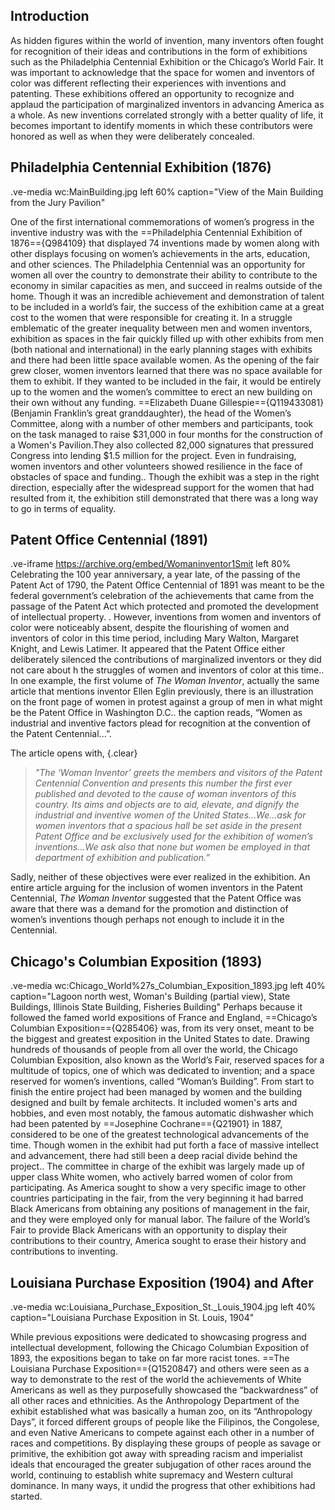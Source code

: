 ## Introduction
As hidden figures within the world of invention, many inventors often fought for recognition of their ideas and contributions in the form of exhibitions such as the Philadelphia Centennial Exhibition or the Chicago’s World Fair. It was important to acknowledge that the space for women and inventors of color was different reflecting their experiences with inventions and patenting. These exhibitions offered an opportunity to recognize and applaud the participation of marginalized inventors in advancing America as a whole. As new inventions correlated strongly with a better quality of life, it becomes important to identify moments in which these contributors were honored as well as when they were deliberately concealed. 

## Philadelphia Centennial Exhibition (1876)

.ve-media wc:MainBuilding.jpg left 60% caption="View of the Main Building from the Jury Pavilion"

One of the first international commemorations of women’s progress in the inventive industry was with the ==Philadelphia Centennial Exhibition of 1876=={Q984109} that displayed 74 inventions made by women along with other displays focusing on  women’s achievements in the arts, education, and other sciences. The Philadelphia Centennial was an opportunity for women all over the country to demonstrate their ability to contribute to the economy in similar capacities as men, and succeed in realms outside of the home. Though it was an incredible achievement and demonstration of talent to be included in a world’s fair, the success of the exhibition came at a great cost to the women that were responsible for creating it. In a struggle emblematic of the greater inequality between men and women inventors, exhibition as spaces in the fair quickly filled up with other exhibits from men (both national and international) in the early planning stages with exhibits and there had been little space available  women. As the opening of the fair grew closer, women inventors learned that there was no space available for them to exhibit. If they wanted to be included in the fair, it would be entirely up to the women and the women’s committee to erect an new building on their own without any funding. ==Elizabeth Duane Gillespie=={Q119433081} (Benjamin Franklin’s great granddaughter), the head of the Women’s Committee, along with a number of other members and participants, took on the task managed to raise $31,000 in four months for the construction of a Women's Pavilion.They also collected 82,000 signatures that pressured Congress into lending $1.5 million for the project. Even in fundraising, women inventors and other volunteers showed resilience in the face of obstacles of space and funding.. Though the exhibit was a step in the right direction, especially after the widespread support for the women that had resulted from it, the exhibition still demonstrated that there was a long way to go in terms of equality. 

## Patent Office Centennial (1891)
.ve-iframe https://archive.org/embed/Womaninventor1Smit left 80%
Celebrating the 100 year anniversary, a year late, of the passing of the Patent Act of 1790, the Patent Office Centennial of 1891 was meant to be the federal government’s celebration of the achievements that came from the passage of the  Patent Act which protected and promoted the development of intellectual property. . However, inventions from women and inventors of color were noticeably absent, despite the flourishing of women and inventors of color in this time period, including Mary Walton, Margaret Knight, and Lewis Latimer.  It appeared that the Patent Office either deliberately silenced the contributions of marginalized inventors or they did not care about h the struggles of women and inventors of color at this time.. In one example, the first volume of *The Woman Inventor*, actually the same article that mentions inventor Ellen Eglin previously, there is an illustration on the front page of women in protest against a group of men in what might be the Patent Office in Washington D.C.. the caption  reads, “Women as industrial and inventive factors plead for recognition at the convention of the Patent Centennial...”. 

The article opens with, 
{.clear}
>_"The ‘Woman Inventor’ greets the members and visitors of the Patent Centennial Convention and presents this number the first ever published and devoted to the cause of woman inventors of this country. Its aims and objects are to aid, elevate, and dignify the industrial and inventive women of the United States…We...ask for women inventors that a spacious hall be set aside in the present Patent Office and be exclusively used for the exhibition of women’s inventions…We ask also that none but women be employed in that department of exhibition and publication.”_

Sadly, neither of these objectives were ever realized in the exhibition. An entire article arguing for the inclusion of women inventors in the Patent Centennial, *The Woman Inventor* suggested that the Patent Office was aware that there was a demand for the promotion and distinction of women’s inventions though perhaps not enough to include it in the Centennial. 

## Chicago's Columbian Exposition (1893)
.ve-media wc:Chicago_World%27s_Columbian_Exposition_1893.jpg left 40% caption="Lagoon north west, Woman's Building (partial view), State Buildings, Illinois State Building, Fisheries Building"
Perhaps because it followed the famed world expositions of France and England, ==Chicago’s Columbian Exposition=={Q285406} was, from its very onset, meant to be the biggest and greatest exposition in the United States to date. Drawing hundreds of thousands of people from all over the world, the Chicago Columbian Exposition, also known as the World’s Fair, reserved spaces for a multitude of topics, one of which was dedicated to invention; and a space reserved for women’s inventions, called “Woman’s Building”. From start to finish the entire project had been managed by women and the building designed and built by female architects. It included women's arts and hobbies, and even most notably, the famous automatic dishwasher which had been patented by ==Josephine Cochrane=={Q21901} in 1887, considered to be one of the greatest technological advancements of the time. Though women in the exhibit had put forth a face of massive intellect and advancement, there had still been a deep racial divide behind the project.. The committee in charge of the exhibit was largely made up of upper class White women, who actively barred women of color from participating. As America sought to show a very specific image to other countries participating in the fair, from the very beginning it had barred Black Americans from obtaining any positions of management in the fair, and they were employed only for manual labor. The failure of the World’s Fair to provide  Black Americans with an opportunity to display their contributions to their country, America sought to erase their history and contributions to inventing.

## Louisiana Purchase Exposition (1904) and After
.ve-media  wc:Louisiana_Purchase_Exposition_St._Louis_1904.jpg left 40% caption="Louisiana Purchase Exposition in St. Louis, 1904"

While previous expositions were dedicated to showcasing progress and intellectual development, following the Chicago Columbian Exposition of 1893, the expositions began to take on far more racist tones. ==The Louisiana Purchase Exposition=={Q1520847} and others were seen as a way to demonstrate to the rest of the world the achievements of White Americans as well as they purposefully showcased the “backwardness” of all other races and ethnicities. As the Anthropology Department of the exhibit established what was basically a human zoo, on its “Anthropology Days”, it forced different groups of people like the Filipinos, the Congolese, and even Native Americans to compete against each other in a number of races and competitions. By displaying these groups of people as savage or primitive, the exhibition got away with spreading racism and imperialist ideals that encouraged the greater subjugation of other races around the world, continuing to establish white supremacy and Western cultural dominance. In many ways, it undid the progress that other exhibitions had started.